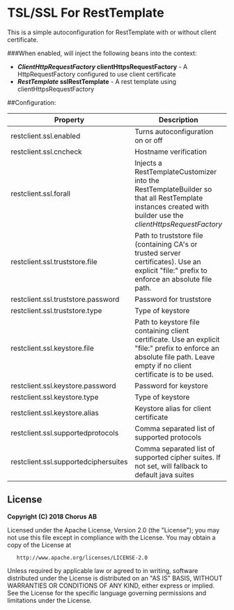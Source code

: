 # TSL/SSL For RestTemplate

This is a simple autoconfiguration for RestTemplate with or without client certificate.

###When enabled, will inject the following beans into the context:
* ***ClientHttpRequestFactory* clientHttpsRequestFactory** - A HttpRequestFactory configured to use client certificate 
* ***RestTemplate* sslRestTemplate** - A rest template using clientHttpsRequestFactory

##Configuration:

| Property | Description | Default |
|---|---|---|
|restclient.ssl.enabled|Turns autoconfiguration on or off|true|
|restclient.ssl.cncheck|Hostname verification|true|
|restclient.ssl.forall|Injects a RestTemplateCustomizer into the RestTemplateBuilder so that all RestTemplate instances created with builder use the *clientHttpsRequestFactory*|false|
|restclient.ssl.truststore.file|Path to truststore file (containing CA's or trusted server certificates). Use an explicit "file:" prefix to enforce an absolute file path.|*null*|
|restclient.ssl.truststore.password|Password for truststore|*null*|
|restclient.ssl.truststore.type|Type of keystore|PKCS12|
|restclient.ssl.keystore.file|Path to keystore file containing client certificate. Use an explicit "file:" prefix to enforce an absolute file path. Leave empty if no client certificate is to be used.|*null*|
|restclient.ssl.keystore.password|Password for keystore|*null*|
|restclient.ssl.keystore.type|Type of keystore|PKCS12|
|restclient.ssl.keystore.alias|Keystore alias for client certificate|"1"|
|restclient.ssl.supportedprotocols|Comma separated list of supported protocols|"TLSv1.2"|
|restclient.ssl.supportedciphersuites|Comma separated list of supported cipher suites. If not set, will fallback to default java suites|*null*|

## License

 **Copyright (C) 2018 Chorus AB**

 Licensed under the Apache License, Version 2.0 (the "License");
 you may not use this file except in compliance with the License.
 You may obtain a copy of the License at
  
       http://www.apache.org/licenses/LICENSE-2.0
  
 Unless required by applicable law or agreed to in writing, software
 distributed under the License is distributed on an "AS IS" BASIS,
 WITHOUT WARRANTIES OR CONDITIONS OF ANY KIND, either express or implied.
 See the License for the specific language governing permissions and
 limitations under the License.
